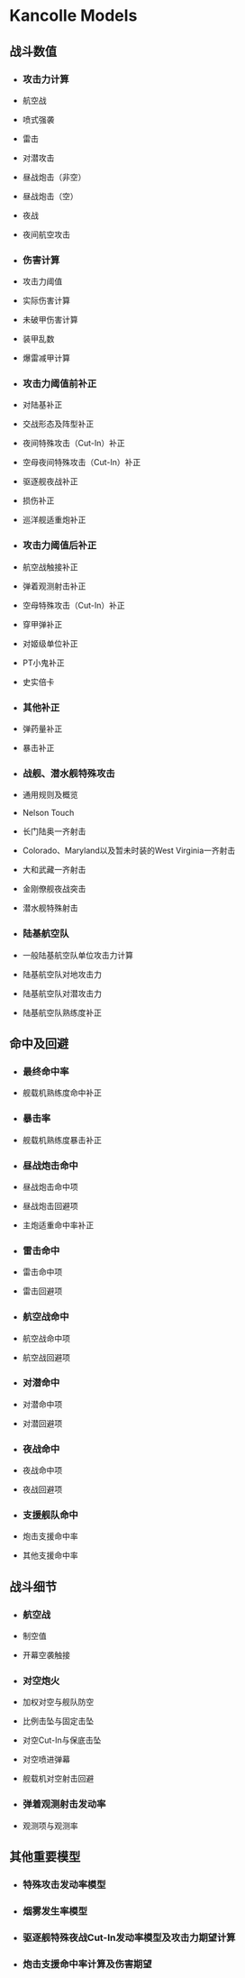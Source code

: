 # Kancolle Models
## 战斗数值
* ### 攻击力计算
* 航空战
* 喷式强袭
* 雷击
* 对潜攻击
* 昼战炮击（非空）
* 昼战炮击（空）
* 夜战
* 夜间航空攻击

* ### 伤害计算
* 攻击力阈值
* 实际伤害计算
* 未破甲伤害计算
* 装甲乱数
* 爆雷减甲计算

* ### 攻击力阈值前补正
* 对陆基补正
* 交战形态及阵型补正
* 夜间特殊攻击（Cut-In）补正
* 空母夜间特殊攻击（Cut-In）补正
* 驱逐舰夜战补正
* 损伤补正
* 巡洋舰适重炮补正

* ### 攻击力阈值后补正
* 航空战触接补正
* 弹着观测射击补正
* 空母特殊攻击（Cut-In）补正
* 穿甲弹补正
* 对姬级单位补正
* PT小鬼补正
* 史实倍卡

* ### 其他补正
* 弹药量补正
* 暴击补正

* ### 战舰、潜水舰特殊攻击
* 通用规则及概览
* Nelson Touch
* 长门陆奥一齐射击
* Colorado、Maryland以及暂未时装的West Virginia一齐射击
* 大和武藏一齐射击
* 金刚僚舰夜战突击
* 潜水舰特殊射击

* ### 陆基航空队
* 一般陆基航空队单位攻击力计算
* 陆基航空队对地攻击力
* 陆基航空队对潜攻击力
* 陆基航空队熟练度补正

## 命中及回避
* ### 最终命中率
* 舰载机熟练度命中补正

* ### 暴击率
* 舰载机熟练度暴击补正

* ### 昼战炮击命中
* 昼战炮击命中项
* 昼战炮击回避项
* 主炮适重命中率补正

* ### 雷击命中
* 雷击命中项
* 雷击回避项

* ### 航空战命中
* 航空战命中项
* 航空战回避项

* ### 对潜命中
* 对潜命中项
* 对潜回避项

* ### 夜战命中
* 夜战命中项
* 夜战回避项

* ### 支援舰队命中
* 炮击支援命中率
* 其他支援命中率

## 战斗细节
* ### 航空战
* 制空值
* 开幕空袭触接

* ### 对空炮火
* 加权对空与舰队防空
* 比例击坠与固定击坠
* 对空Cut-In与保底击坠
* 对空喷进弹幕
* 舰载机对空射击回避

* ### 弹着观测射击发动率
* 观测项与观测率

## 其他重要模型
* ### 特殊攻击发动率模型

* ### 烟雾发生率模型

* ### 驱逐舰特殊夜战Cut-In发动率模型及攻击力期望计算

* ### 炮击支援命中率计算及伤害期望